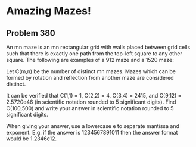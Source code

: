 #  Amazing Mazes!
## Problem 380



An mn maze is an mn rectangular grid with walls placed between grid cells such that there is exactly one path from the top-left square to any other square. The following are examples of a 912 maze and a 1520 maze:




Let C(m,n) be the number of distinct mn mazes. Mazes which can be formed by rotation and reflection from another maze are considered distinct.


It can be verified that C(1,1) = 1, C(2,2) = 4, C(3,4) = 2415, and C(9,12) = 2.5720e46 (in scientific notation rounded to 5 significant digits).
Find C(100,500) and write your answer in scientific notation rounded to 5 significant digits.


When giving your answer, use a lowercase e to separate mantissa and exponent.
E.g. if the answer is 1234567891011 then the answer format would be 1.2346e12.

 






